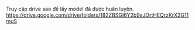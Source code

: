 Truy cập drive sao để lấy model đã được huấn luyện.
https://drive.google.com/drive/folders/182ZBSGI6Y2b9sJOrtHEQrzKrX2G11muS

